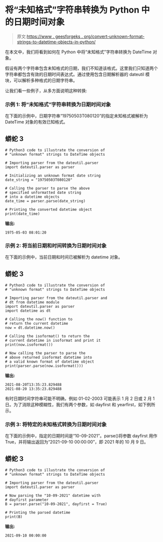 # 将“未知格式”字符串转换为 Python 中的日期时间对象

> 原文:[https://www . geesforgeks . org/convert-unknown-format-strings-to-datetime-objects-in-python/](https://www.geeksforgeeks.org/convert-unknown-format-strings-to-datetime-objects-in-python/)

在本文中，我们将看到如何在 Python 中将“未知格式”字符串转换为 DateTime 对象。

假设有两个字符串包含未知格式的日期，我们不知道该格式。这里我们只知道两个字符串都包含有效的日期时间表达式。通过使用包含日期解析器的 dateutil 模块，可以解析多种格式的日期字符串。

让我们看一些例子，从多方面说明这种转换:

### **示例 1:** 将“未知格式”字符串转换为日期时间对象

在下面的示例中，日期字符串“19750503T080120”的指定未知格式被解析为 DateTime 对象的有效已知格式。

## 蟒蛇 3

```
# Python3 code to illustrate the conversion of
# "unknown format" strings to DateTime objects

# Importing parser from the dateutil.parser
import dateutil.parser as parser

# Initializing an unknown format date string
date_string = "19750503T080120"

# Calling the parser to parse the above
# specified unformatted date string
# into a datetime objects
date_time = parser.parse(date_string)

# Printing the converted datetime object
print(date_time)
```

**输出:**

```
1975-05-03 08:01:20
```

### **示例 2:** 将当前日期和时间转换为日期时间对象

在下面的示例中，当前日期和时间已被解析为 datetime 对象。

## 蟒蛇 3

```
# Python3 code to illustrate the conversion of
# "unknown format" strings to DateTime objects

# Importing parser from the dateutil.parser and
# dt from datetime module
import dateutil.parser as parser
import datetime as dt

# Calling the now() function to
# return the current datetime
now = dt.datetime.now()

# Calling the isoformat() to return the
# current datetime in isoformat and print it
print(now.isoformat())

# Now calling the parser to parse the
# above returned isoformat datetime into
# a valid known format of datetime object
print(parser.parse(now.isoformat()))
```

**输出:**

```
2021-08-20T13:35:23.829488
2021-08-20 13:35:23.829488
```

有时日期时间字符串可能不明确，例如 01-02-2003 可能表示 1 月 2 日或 2 月 1 日。为了消除这种模糊性，我们有两个参数，如 dayfirst 和 yearfirst，如下例所示。

### **示例 3:** 将特定的未知格式转换为日期时间对象

在下面的示例中，指定的日期时间是“10-09-2021”。parse()将参数 dayfirst 用作 True，并将输出返回为“2021-09-10 00:00:00”，即 2021 年的 10 月 9 日。

## 蟒蛇 3

```
# Python3 code to illustrate the conversion of
# "unknown format" strings to DateTime objects

# Importing parser from the dateutil.parser
import dateutil.parser as parser

# Now parsing the "10-09-2021" datetime with
# dayfirst parameter
B = parser.parse("10-09-2021", dayfirst = True)

# Printing the parsed datetime
print(B)
```

**输出:**

```
2021-09-10 00:00:00
```